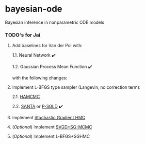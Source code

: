 # bayesian-ode

Bayesian inference in nonparametric ODE models

### TODO's for Jai

1. Add baselines for Van der Pol with:

    1.1. Neural Network :heavy_check_mark:
  
    1.2. Gaussian Process Mean Function :heavy_check_mark:

    with the following changes:

2. Implement L-BFGS type sampler (Langevin, no correction term):
    
    2.1. [HAMCMC](https://arxiv.org/pdf/1602.03442.pdf)
    
    2.2. [SANTA](https://arxiv.org/pdf/1512.07962.pdf) or [P-SGLD](https://arxiv.org/pdf/1512.07666.pdf) :heavy_check_mark:

3. Implement [Stochastic Gradient HMC](https://arxiv.org/pdf/1402.4102.pdf)

4. (*Optional*) Implement [SVGD+SG-MCMC](https://arxiv.org/pdf/1812.00071.pdf)

5. (*Optional*) Implement L-BFGS+SGHMC